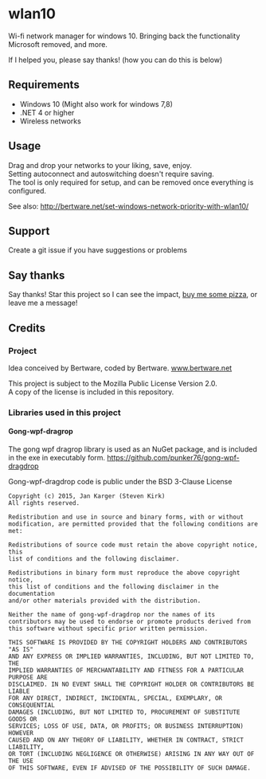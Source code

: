 # wlan10
Wi-fi network manager for windows 10. Bringing back the functionality Microsoft removed, and more.

If I helped you, please say thanks! (how you can do this is below)

## Requirements

* Windows 10 (Might also work for windows 7,8)
* .NET 4 or higher
* Wireless networks

## Usage

Drag and drop your networks to your liking, save, enjoy.  
Setting autoconnect and autoswitching doesn't require saving.  
The tool is only required for setup, and can be removed once everything is configured.

See also: http://bertware.net/set-windows-network-priority-with-wlan10/

## Support
Create a git issue if you have suggestions or problems

## Say thanks

Say thanks! Star this project so I can see the impact, [buy me some pizza](https://www.paypal.com/cgi-bin/webscr?cmd=_s-xclick&hosted_button_id=K4856LBVQZ25L), or leave me a message!

## Credits
### Project
Idea conceived by Bertware, coded by Bertware.
www.bertware.net

This project is subject to the Mozilla Public License Version 2.0.  
A copy of the license is included in this repository.

### Libraries used in this project
#### Gong-wpf-dragrop

The gong wpf dragrop library is used as an NuGet package, and is included in the exe in executably form.
https://github.com/punker76/gong-wpf-dragdrop

Gong-wpf-dragdrop code is public under the BSD 3-Clause License
    
    Copyright (c) 2015, Jan Karger (Steven Kirk)
    All rights reserved.
    
    Redistribution and use in source and binary forms, with or without
    modification, are permitted provided that the following conditions are met:
    
    Redistributions of source code must retain the above copyright notice, this
    list of conditions and the following disclaimer.
    
    Redistributions in binary form must reproduce the above copyright notice,
    this list of conditions and the following disclaimer in the documentation
    and/or other materials provided with the distribution.
    
    Neither the name of gong-wpf-dragdrop nor the names of its
    contributors may be used to endorse or promote products derived from
    this software without specific prior written permission.
    
    THIS SOFTWARE IS PROVIDED BY THE COPYRIGHT HOLDERS AND CONTRIBUTORS "AS IS"
    AND ANY EXPRESS OR IMPLIED WARRANTIES, INCLUDING, BUT NOT LIMITED TO, THE
    IMPLIED WARRANTIES OF MERCHANTABILITY AND FITNESS FOR A PARTICULAR PURPOSE ARE
    DISCLAIMED. IN NO EVENT SHALL THE COPYRIGHT HOLDER OR CONTRIBUTORS BE LIABLE
    FOR ANY DIRECT, INDIRECT, INCIDENTAL, SPECIAL, EXEMPLARY, OR CONSEQUENTIAL
    DAMAGES (INCLUDING, BUT NOT LIMITED TO, PROCUREMENT OF SUBSTITUTE GOODS OR
    SERVICES; LOSS OF USE, DATA, OR PROFITS; OR BUSINESS INTERRUPTION) HOWEVER
    CAUSED AND ON ANY THEORY OF LIABILITY, WHETHER IN CONTRACT, STRICT LIABILITY,
    OR TORT (INCLUDING NEGLIGENCE OR OTHERWISE) ARISING IN ANY WAY OUT OF THE USE
    OF THIS SOFTWARE, EVEN IF ADVISED OF THE POSSIBILITY OF SUCH DAMAGE. 
